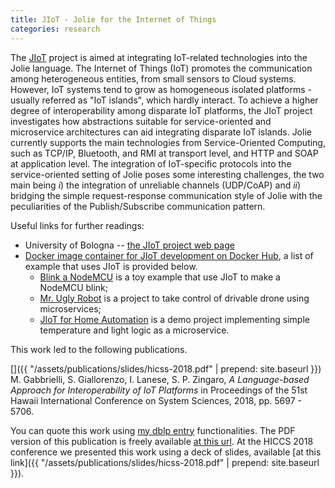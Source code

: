 ```yaml
---
title: JIoT - Jolie for the Internet of Things
categories: research
---
```


The [J<span
class="text-primary">IoT</span>](http://www.cs.unibo.it/projects/jolie/jiot.html)
project is aimed at integrating IoT-related technologies into the Jolie
language. The Internet of Things (IoT) promotes the communication among
heterogeneous entities, from small sensors to Cloud systems. However, IoT
systems tend to grow as homogeneous isolated platforms - usually referred as
"IoT islands", which hardly interact. To achieve a higher degree of
interoperability among disparate IoT platforms, the JIoT project investigates
how abstractions suitable for service-oriented and microservice architectures
can aid integrating disparate IoT islands. Jolie currently supports the main
technologies from Service-Oriented Computing, such as TCP/IP, Bluetooth, and RMI
at transport level, and HTTP and SOAP at application level. The integration of
IoT-specific protocols into the service-oriented setting of Jolie poses some
interesting challenges, the two main being _i_) the integration of unreliable
channels (UDP/CoAP) and _ii_) bridging the simple request-response communication
style of Jolie with the peculiarities of the Publish/Subscribe communication
pattern.

Useful links for further readings:

- University of Bologna -- [the J<span class="text-primary">IoT</span> project web page](http://www.cs.unibo.it/projects/jolie/jiot.html)
- [Docker image container for J<span class="text-primary">IoT</span> development on Docker Hub](https://hub.docker.com/r/saltgz/jolie), a list of example that uses J<span class="text-primary">IoT</span> is provided below.
  - [Blink a NodeMCU](https://bitbucket.org/spacesresearchgroup/blink-node-mcu/src) is a toy example that use J<span class="text-primary">IoT</span> to make a NodeMCU blink;
  - [Mr. Ugly Robot](https://bitbucket.org/szingaro/moving-robot-with-microservices/src) is a project to
  take control of drivable drone using microservices;
  - [JIoT for Home Automation](https://bitbucket.org/spacesresearchgroup/microservices-for-home-automation/src) is a demo project implementing simple temperature and light logic as a microservice.

This work led to the following publications.

[<i class="fas fa-file-pdf"
aria-hidden="true"></i>](http://hdl.handle.net/10125/50603) [<i class="fas
fa-quote-right"
aria-hidden="true"></i>](https://dblp.uni-trier.de/rec/bibtex/conf/hicss/GabbrielliGLZ18)
[<i class="fab fa-slideshare" aria-hidden="true"></i>]({{
"/assets/publications/slides/hicss-2018.pdf" | prepend: site.baseurl }}) M.
Gabbrielli, S. Giallorenzo, I. Lanese, S. P. Zingaro, *A Language-based Approach
for Interoperability of IoT Platforms* in Proceedings of the 51st Hawaii
International Conference on System Sciences, 2018, pp. 5697 - 5706.

You can quote this work using [my dblp
entry](https://dblp.uni-trier.de/pers/hd/z/Zingaro:Stefano_Pio) functionalities.
The PDF version of this publication is freely available [at this
url](http://hdl.handle.net/10125/50603). At the HICCS 2018 conference we
presented this work using a deck of slides, available [at this link]({{
"/assets/publications/slides/hicss-2018.pdf" | prepend: site.baseurl }}).
